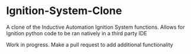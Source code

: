 # Ignition-System-Clone
A clone of the Inductive Automation Ignition System functions. Allows for Ignition python code to be ran natively in a third party IDE


Work in progress. Make a pull request to add additional functionality
